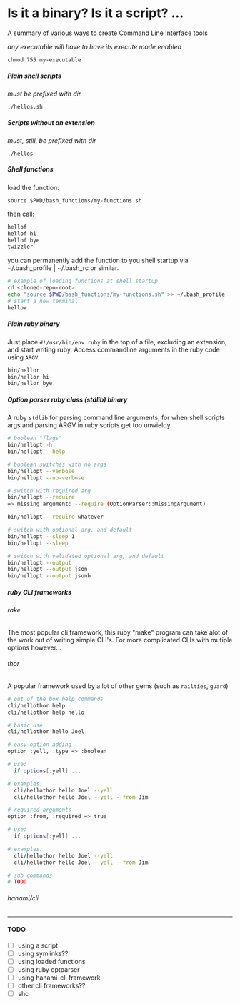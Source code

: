 # Is it a binary? Is it a script? ...

A summary of various ways to create Command Line Interface tools

*any executable will have to have its execute mode enabled*
```
chmod 755 my-executable
```

##### Plain shell scripts
*must be prefixed with dir*
```
./hellos.sh
```

##### Scripts without an extension
*must, still, be prefixed with dir*
```
./hellos
```

##### Shell functions

load the function:
```
source $PWD/bash_functions/my-functions.sh
```

then call:
```bash
hellof
hellof hi
hellof bye
twizzler
```

you can permanently add the function to you shell startup via ~/.bash_profile | ~/.bash_rc or similar.

```bash
# example of loading functions at shell startup
cd <cloned-repo-root>
echo "source $PWD/bash_functions/my-functions.sh" >> ~/.bash_profile
# start a new terminal
hellow
```

##### Plain ruby binary

Just place `#!/usr/bin/env ruby` in the top of a file, excluding an extension, and start writing ruby. Access commandline arguments in the ruby code using `ARGV`.

```bash
bin/hellor
bin/hellor hi
bin/hellor bye
```

##### Option parser ruby class (stdlib) binary

A ruby `stdlib` for parsing command line arguments, for when shell scripts args and
parsing ARGV in ruby scripts get too unwieldy.

```bash
# boolean "flags"
bin/hellopt -h
bin/hellopt --help
```

```bash
# boolean switches with no args
bin/hellopt --verbose
bin/hellopt --no-verbose
```

```bash
# switch with required arg
bin/hellopt --require
=> missing argument: --require (OptionParser::MissingArgument)

bin/hellopt --require whatever
```

```bash
# switch with optional arg, and default
bin/hellopt --sleep 1
bin/hellopt --sleep
```

```bash
# switch with validated optional arg, and default
bin/hellopt --output
bin/hellopt --output json
bin/hellopt --output jsonb
```

##### ruby CLI frameworks
###### rake

The most popular cli framework, this ruby "make" program can take alot
of the work out of writing simple CLI's. For more complicated CLIs with mutiple options however...

###### thor

A popular framework used by a lot of other gems (such as `railties`, `guard`)

```bash
# out of the box help commands
cli/hellothor help
cli/hellothor help hello
```

```bash
# basic use
cli/hellothor hello Joel
```

```bash
# easy option adding
option :yell, :type => :boolean

# use:
  if options[:yell] ...

# examples:
  cli/hellothor hello Joel --yell
  cli/hellothor hello Joel --yell --from Jim
```

```bash
# required arguments
option :from, :required => true

# use:
  if options[:yell] ...

# examples:
  cli/hellothor hello Joel --yell
  cli/hellothor hello Joel --yell --from Jim
```
```bash
# sub commands
# TODO
```

###### hanami/cli


---
#### TODO
- [ ] using a script
- [ ] using symlinks??
- [ ] using loaded functions
- [ ] using ruby optparser
- [ ] using hanami-cli framework
- [ ] other cli frameworks??
- [ ] shc
